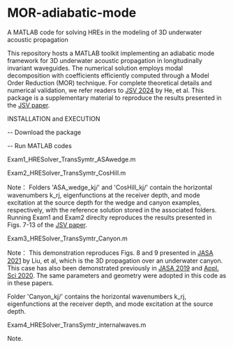 # MOR-adiabatic-mode
A MATLAB code for solving HREs in the modeling of 3D underwater acoustic propagation

This repository hosts a MATLAB toolkit implementing an adiabatic mode framework for 3D underwater acoustic propagation in longitudinally invariant waveguides. The numerical solution employs modal decomposition with coefficients efficiently computed through a Model Order Reduction (MOR) technique. For complete theoretical details and numerical validation, we refer readers to [JSV 2024](https://doi.org/10.1016/j.jsv.2024.118617) by He, et al. This package is a supplementary material to reproduce the results presented in the [JSV paper](https://doi.org/10.1016/j.jsv.2024.118617).

INSTALLATION and EXECUTION

-- Download the package

-- Run MATLAB codes

Exam1_HRESolver_TransSymtr_ASAwedge.m

Exam2_HRESolver_TransSymtr_CosHill.m

Note：
Folders 'ASA_wedge_kj/' and 'CosHill_kj/' contain the horizontal wavenumbers k_rj, eigenfunctions at the receiver depth, and mode excitation at the source depth for the wedge and canyon examples, respectively, with the reference solution stored in the associated folders. Running Exam1 and Exam2 direclty reproduces the results presented in Figs. 7-13 of the [JSV paper](https://doi.org/10.1016/j.jsv.2024.118617).

Exam3_HRESolver_TransSymtr_Canyon.m

Note：
This demonstration reproduces Figs. 8 and 9 presented in [JASA 2021](https://pubs.aip.org/asa/jasa/article/150/2/1140/615453/A-three-dimensional-finite-difference-model-for) by Liu, et al, which is the 3D propagation over an underwater canyon. This case has also been demonstrated previously in [JASA 2019](https://pubs.aip.org/asa/jasa/article/146/3/2050/995175/Split-step-Pade-solver-for-three-dimensional) and [Appl. Sci 2020](https://www.mdpi.com/2076-3417/10/7/2393). The same parameters and geometry were adopted in this code as in these papers. 

Folder 'Canyon_kj/' contains the horizontal wavenumbers k_rj, eigenfunctions at the receiver depth, and mode excitation at the source depth.

Exam4_HRESolver_TransSymtr_internalwaves.m

Note. 


